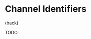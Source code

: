 <!--
    =====================================
    generator=datazen
    version=3.0.7
    hash=f89c70919507c5e1dc0bdb2997b4c17a
    =====================================
-->

# Channel Identifiers

([back](README.md#documentation))

TODO.
